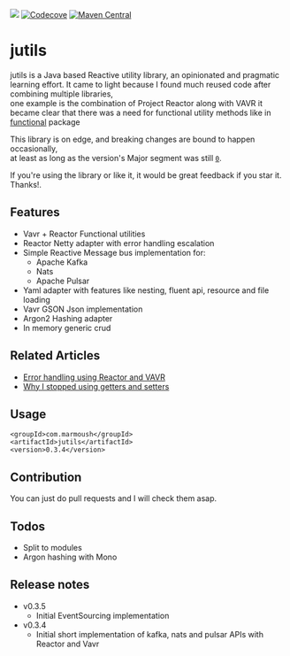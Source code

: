 [![](https://travis-ci.org/IsmailMarmoush/jutils.svg?branch=master)](https://travis-ci.org/IsmailMarmoush/jutils?branch=master)
[![Codecove](https://codecov.io/github/ismailmarmoush/jutils/coverage.svg?precision=2)](https://codecov.io/gh/IsmailMarmoush/jutils)
[![Maven Central](https://maven-badges.herokuapp.com/maven-central/com.marmoush/jutils/badge.svg?style=flat-square)](https://maven-badges.herokuapp.com/maven-central/com.marmoush/jutils/)

# jutils
jutils is a Java based Reactive utility library, an opinionated and pragmatic learning effort.
It came to light because I found much reused code after combining multiple libraries,  
one example is the combination of Project Reactor along with VAVR
it became clear that there was a need for functional utility methods like in 
[functional](src/main/java/com/marmoush/jutils/core/utils/functional) package

This library is on edge, and breaking changes are bound to happen occasionally,  
at least as long as the version's Major segment was still
[`0`](https://semver.org/#how-should-i-deal-with-revisions-in-the-0yz-initial-development-phase).

If you're using the library or like it, it would be great feedback if you star it. Thanks!.

## Features
* Vavr + Reactor Functional utilities
* Reactor Netty adapter with error handling escalation
* Simple Reactive Message bus implementation for:
  * Apache Kafka
  * Nats
  * Apache Pulsar
* Yaml adapter with features like nesting, fluent api, resource and file loading
* Vavr GSON Json implementation
* Argon2 Hashing adapter
* In memory generic crud

## Related Articles
* [Error handling using Reactor and VAVR](https://marmoush.com/2019/11/12/Error-Handling.html)
* [Why I stopped using getters and setters](https://marmoush.com/2019/12/13/stopped-using-getters-and-setters.html)

## Usage

```
<groupId>com.marmoush</groupId>
<artifactId>jutils</artifactId>
<version>0.3.4</version>
```

## Contribution
You can just do pull requests and I will check them asap.

## Todos
* Split to modules
* Argon hashing with Mono

## Release notes
* v0.3.5
  * Initial EventSourcing implementation
* v0.3.4
  * Initial short implementation of kafka, nats and pulsar APIs with Reactor and Vavr

